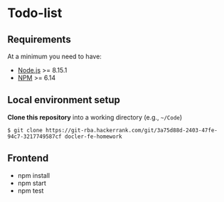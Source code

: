 # Todo-list

## Requirements

At a minimum you need to have:

* [Node.js](https://nodejs.org) >= 8.15.1
* [NPM](https://www.npmjs.com/) >= 6.14

## Local environment setup

**Clone this repository** into a working directory (e.g., `~/Code`)
  ```shell
  $ git clone https://git-rba.hackerrank.com/git/3a75d88d-2403-47fe-94c7-3217749587cf docler-fe-homework
  ```

## Frontend

- npm install
- npm start
- npm test